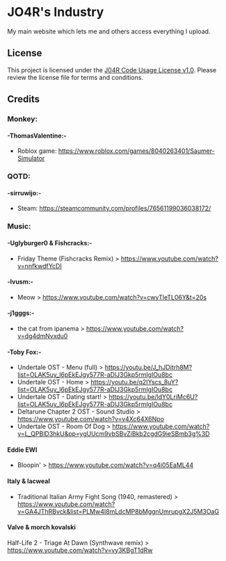 # JO4R's Industry

My main website which lets me and others access everything I upload.

## License

This project is licensed under the [J04R Code Usage License v1.0](LICENSE.md). Please review the license file for terms and conditions.

## Credits

### Monkey:
#### -ThomasValentine:-
- Roblox game: https://www.roblox.com/games/8040263401/Saumer-Simulator 

### QOTD:
#### -sirruwijo:-
- Steam: https://steamcommunity.com/profiles/76561199036038172/

### Music:
#### -Uglyburger0 & Fishcracks:-
- Friday Theme (Fishcracks Remix) > https://www.youtube.com/watch?v=nnfkwdfYcDI
#### -lvusm:-
- Meow > https://www.youtube.com/watch?v=cwyTleTL06Y&t=20s
#### -j1gggs:-
- the cat from ipanema > https://www.youtube.com/watch?v=dg4dmNvxdu0
#### -Toby Fox:-
 - Undertale OST - Menu (full) > https://youtu.be/J_hJDitrh8M?list=OLAK5uy_l6pEkEJgy577R-aDlJ3Gkp5rmlgIOu8bc
 - Undertale OST - Home > https://youtu.be/q2IYscs_8uY?list=OLAK5uy_l6pEkEJgy577R-aDlJ3Gkp5rmlgIOu8bc
 - Undertale OST - Dating start! > https://youtu.be/ldY0LriMc6U?list=OLAK5uy_l6pEkEJgy577R-aDlJ3Gkp5rmlgIOu8bc
 - Deltarune Chapter 2 OST - Sound Studio > https://www.youtube.com/watch?v=v4Xc64X6Npo
 - Undertale OST - Room Of Dog > https://www.youtube.com/watch?v=L_QPBlD3hkU&pp=ygUUcm9vbSBvZiBkb2cgdG9ieSBmb3g%3D
#### Eddie EWI
- Bloopin' > https://www.youtube.com/watch?v=q4i05EaML44
#### Italy & lacweal
- Traditional Italian Army Fight Song (1940, remastered) > https://www.youtube.com/watch?v=GA4JThRBvck&list=PLMw4I8mLdcMP8bMggnUmrupgX2J5M3OaG
#### Valve & morch kovalski
Half-Life 2 - Triage At Dawn (Synthwave remix) > https://www.youtube.com/watch?v=vy3KBgT1dRw
